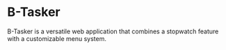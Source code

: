 # B-Tasker
 B-Tasker is a versatile web application that combines a stopwatch feature with a customizable menu system.
